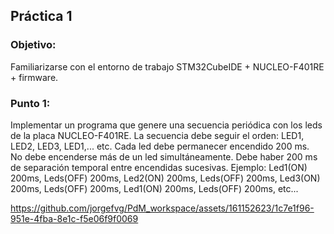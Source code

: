 ## Práctica 1
### Objetivo:
Familiarizarse con el entorno de trabajo STM32CubeIDE + NUCLEO-F401RE + firmware. 
### Punto 1:
Implementar un programa que genere una secuencia periódica con los leds de la placa NUCLEO-F401RE.
La secuencia debe seguir el orden: LED1, LED2, LED3, LED1,... etc. Cada led debe permanecer encendido 200 ms.  
No debe encenderse más de un led simultáneamente. Debe haber 200 ms de separación temporal entre encendidas sucesivas.
Ejemplo: Led1(ON) 200ms, Leds(OFF) 200ms, Led2(ON) 200ms, Leds(OFF) 200ms, Led3(ON) 200ms, Leds(OFF) 200ms, Led1(ON) 200ms, Leds(OFF) 200ms, etc...

https://github.com/jorgefvg/PdM_workspace/assets/161152623/1c7e1f96-951e-4fba-8e1c-f5e06f9f0069


